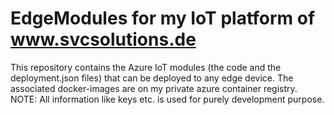 # EdgeModules for my IoT platform of www.svcsolutions.de

This repository contains the Azure IoT modules (the code and the deployment.json files) that can be deployed to any edge device.
The associated docker-images are on my private azure container registry.
NOTE: All information like keys etc. is used for purely development purpose.



